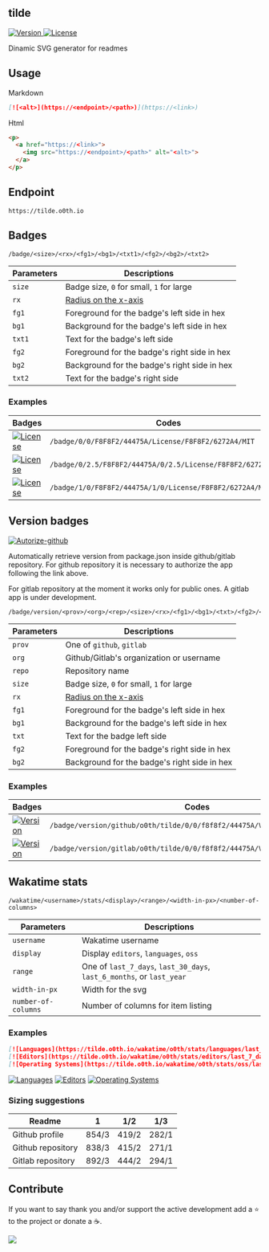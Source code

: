 ## tilde

<p>
  <a href="https://github.com/o0th/tilde">
    <img src="https://tilde.o0th.io/badge/version/github/o0th/tilde/0/0/f8f8f2/44475a/Version/f8f8f2/ff79c6" alt="Version">
  </a>
  <a href="/LICENSE">
    <img src="https://tilde.o0th.io/badge/0/0/F8F8F2/44475A/License/F8F8F2/6272A4/MIT" alt="License">
  </a>
</p>

Dinamic SVG generator for readmes

## Usage

Markdown

```markdown
[![<alt>](https://<endpoint>/<path>)](https://<link>)
```

Html

```html
<p>
  <a href="https://<link>">
    <img src="https://<endpoint>/<path>" alt="<alt>">
  </a>
</p>
```

## Endpoint

```
https://tilde.o0th.io
```

## Badges

```
/badge/<size>/<rx>/<fg1>/<bg1>/<txt1>/<fg2>/<bg2>/<txt2>
```

| Parameters | Descriptions                                                                          |
| ---------- | ------------------------------------------------------------------------------------- |
| `size`     | Badge size, `0` for small, `1` for large                                              |
| `rx`       | [Radius on the x-axis](https://developer.mozilla.org/en-US/docs/Web/SVG/Attribute/rx) |
| `fg1`      | Foreground for the badge's left side in hex                                           |
| `bg1`      | Background for the badge's left side in hex                                           |
| `txt1`     | Text for the badge's left side                                                        |
| `fg2`      | Foreground for the badge's right side in hex                                          |
| `bg2`      | Background for the badge's right side in hex                                          |
| `txt2`     | Text for the badge's right side                                                       |

### Examples

| Badges                                                                                                                 | Codes                                                        |
| ---------------------------------------------------------------------------------------------------------------------- | ------------------------------------------------------------ |
| [![License](https://tilde.o0th.io/badge/0/0/F8F8F2/44475A/License/F8F8F2/6272A4/MIT)](https://github.com/o0th/tilde)   | `/badge/0/0/F8F8F2/44475A/License/F8F8F2/6272A4/MIT`         |
| [![License](https://tilde.o0th.io/badge/0/2.5/F8F8F2/44475A/License/F8F8F2/6272A4/MIT)](https://github.com/o0th/tilde) | `/badge/0/2.5/F8F8F2/44475A/0/2.5/License/F8F8F2/6272A4/MIT` |
| [![License](https://tilde.o0th.io/badge/1/0/F8F8F2/44475A/License/F8F8F2/6272A4/MIT)](https://github.com/o0th/tilde)   | `/badge/1/0/F8F8F2/44475A/1/0/License/F8F8F2/6272A4/MIT`     |

## Version badges

[![Autorize-github](https://tilde.o0th.io/badge/0/0/F8F8F2/44475A/Github/F8F8F2/6272A4/Authorize)](https://github.com/apps/o0th-tilde)

Automatically retrieve version from package.json inside github/gitlab repository. For github repository
it is necessary to authorize the app following the link above.

For gitlab repository at the moment it works only for public ones. A gitlab app is under development.

```
/badge/version/<prov>/<org>/<rep>/<size>/<rx>/<fg1>/<bg1>/<txt>/<fg2>/<bg2>
```

| Parameters | Descriptions                                                                          |
| ---------- | ------------------------------------------------------------------------------------- |
| `prov`     | One of `github`, `gitlab`                                                             |
| `org`      | Github/Gitlab's organization or username                                              |
| `repo`     | Repository name                                                                       |
| `size`     | Badge size, `0` for small, `1` for large                                              |
| `rx`       | [Radius on the x-axis](https://developer.mozilla.org/en-US/docs/Web/SVG/Attribute/rx) |
| `fg1`      | Foreground for the badge's left side in hex                                           |
| `bg1`      | Background for the badge's left side in hex                                           |
| `txt`      | Text for the badge left side                                                          |
| `fg2`      | Foreground for the badge's right side in hex                                          |
| `bg2`      | Background for the badge's right side in hex                                          |

### Examples

| Badges                                                                                                                                      | Codes                                                                      |
| ------------------------------------------------------------------------------------------------------------------------------------------- | -------------------------------------------------------------------------- |
| [![Version](https://tilde.o0th.io/badge/version/github/o0th/tilde/0/0/f8f8f2/44475A/Version/f8f8f2/ff79c6)](https://github.com/o0th/tilde)  | `/badge/version/github/o0th/tilde/0/0/f8f8f2/44475A/Version/f8f8f2/ff79c6` |
| [![Version](https://tilde.o0th.io/badge/version/gitlab/o0th/tilde/0/0/f8f8f2/44475A/Version/f8f8f2/ff79c6)](https://github.com/o0th/tilde)  | `/badge/version/gitlab/o0th/tilde/0/0/f8f8f2/44475A/Version/f8f8f2/ff79c6` |


## Wakatime stats

```
/wakatime/<username>/stats/<display>/<range>/<width-in-px>/<number-of-columns>
```

| Parameters          | Descriptions                                                          |
| ------------------- | --------------------------------------------------------------------- |
| `username`          | Wakatime username                                                     |
| `display`           | Display `editors`, `languages`, `oss`                                 |
| `range`             | One of `last_7_days`, `last_30_days`, `last_6_months`, or `last_year` |
| `width-in-px`       | Width for the svg                                                     |
| `number-of-columns` | Number of columns for item listing                                    |

### Examples

```markdown
[![Languages](https://tilde.o0th.io/wakatime/o0th/stats/languages/last_7_days/838/3)](https://github.com/o0th/tilde)
[![Editors](https://tilde.o0th.io/wakatime/o0th/stats/editors/last_7_days/415/2)](https://github.com/o0th/tilde)
[![Operating Systems](https://tilde.o0th.io/wakatime/o0th/stats/oss/last_7_days/415/2)](https://github.com/o0th/tilde)
```

[![Languages](https://tilde.o0th.io/wakatime/o0th/stats/languages/last_7_days/838/3)](https://github.com/o0th/tilde)
[![Editors](https://tilde.o0th.io/wakatime/o0th/stats/editors/last_7_days/415/2)](https://github.com/o0th/tilde)
[![Operating Systems](https://tilde.o0th.io/wakatime/o0th/stats/oss/last_7_days/415/2)](https://github.com/o0th/tilde)

### Sizing suggestions

| Readme            | 1         | 1/2       | 1/3       |
| ----------------- | :-------: | :-------: | :-------: |
| Github profile    | 854/3     | 419/2     | 282/1     |
| Github repository | 838/3     | 415/2     | 271/1     |
| Gitlab repository | 892/3     | 444/2     | 294/1     |

## Contribute

If you want to say thank you and/or support the active development add a :star:
to the project or donate a :coffee:.

<a href="https://www.buymeacoffee.com/o0th">
  <img src="https://img.buymeacoffee.com/button-api/?text=Buy me a coffee&emoji=&slug=o0th&button_colour=FFDD00&font_colour=000000&font_family=Cookie&outline_colour=000000&coffee_colour=ffffff">
</a>

